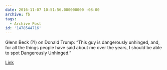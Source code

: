 ```yaml
---
date: 2016-11-07 10:51:56.000000000 -08:00
archive: fb
tags: 
  - Archive Post
id: '1478544716'
---
```


Glenn Beck (?!) on Donald Trump: “This guy is dangerously unhinged, and, for all the things people have said about me over the years, I should be able to spot Dangerously Unhinged.”

[Link](http://www.newyorker.com/magazine/2016/11/14/glenn-beck-tries-out-decency)
